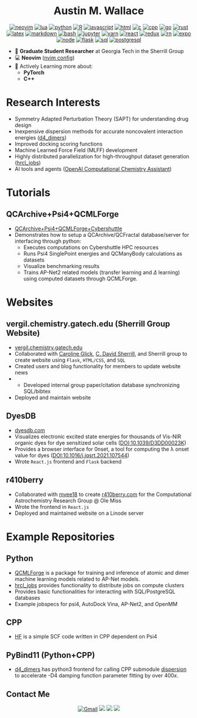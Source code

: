 <div align="center">
  <h1 align="center">Austin M. Wallace</h1>

[![neovim][neovim-shield]][neovim-url]
[![lua][lua-shield]][lua-url]
[![python][python-shield]][python-url]
[![R][R-shield]][R-url]
[![javascript][javascript-shield]][javascript-url]
[![html][html-shield]][html-url]
[![c][c-shield]][c-url]
[![cpp][cpp-shield]][cpp-url]
[![go][go-shield]][go-url]
[![rust][rust-shield]][rust-url]
[![latex][latex-shield]][latex-url]
[![markdown][md-shield]][md-url]
[![bash][bash-shield]][bash-url]
[![jupyter][jupyter-shield]][jupyter-url]
[![yarn][yarn-shield]][yarn-url]
[![react][react-shield]][react-url]
[![redux][redux-shield]][redux-url]
[![rn][rn-shield]][rn-url]
[![expo][expo-shield]][expo-url]
[![node][node-shield]][node-url]
[![flask][flask-shield]][flask-url]
[![sql][sql-shield]][sql-url]
[![postgresql][postgresql-shield]][postgresql-url]
</div>

- 🔭 **Graduate Student Researcher** at Georgia Tech in the Sherrill Group
- 💻 **Neovim** ([nvim config](https://github.com/Awallace3/nvim_lazy))
- 🌱 Actively Learning more about: 
  - **PyTorch**
  - **C++**

# Research Interests
- Symmetry Adapted Perturbation Theory (SAPT) for understanding drug design
- Inexpensive dispersion methods for accurate noncovalent interaction energies ([d4_dimers](https://github.com/Awallace3/d4_dimers))
- Improved docking scoring functions
- Machine Learned Force Field (MLFF) development
- Highly distributed parallelization for high-throughput dataset generation
  ([hrcl_jobs](https://github.com/Awallace3/hierarchical_python_jobs))
- AI tools and agents ([OpenAI Computational Chemistry Assistant](https://chatgpt.com/g/g-67d6215e7d5c81918645f4feb022890a-quantum-chemistry-assistant))

# Tutorials
## QCArchive+Psi4+QCMLForge
- [QCArchive+Psi4+QCMLForge+Cybershuttle](https://github.com/Awallace3/psi4_interaction_energy_cybershuttle/tree/main) 
- Demonstrates how to setup a QCArchive/QCFractal database/server for
interfacing through python:
  - Executes computations on Cybershuttle HPC resources
  - Runs Psi4 SinglePoint energies and QCManyBody calculations as datasets
  - Visualize benchmarking results
  - Trains AP-Net2 related models (transfer learning and $\Delta$ learning) using
    computed datasets through QCMLForge.


# Websites
## vergil.chemistry.gatech.edu (Sherrill Group Website)
- [vergil.chemistry.gatech.edu](https://vergil.chemistry.gatech.edu/)
- Collaborated with [Caroline Glick](https://github.com/carolinesargent), [C.
  David Sherrill](https://github.com/CDSherrill), and Sherrill group to create
  website using `Flask`, `HTML/CSS`, and `SQL`
- Created users and blog functionality for members to update website news
- - Developed internal group paper/citation database synchronizing SQL/bibtex
- Deployed and maintain website

## DyesDB 
- [dyesdb.com](https://dyesdb.com/)
- Visualizes electronic excited state energies for thousands of Vis-NIR organic
  dyes for dye sensitized solar cells
  ([DOI:10.1039/D3DD00023K](https://doi.org/10.1039/D3DD00023K))
- Provides a browser interface for 0nset, a tool for computing the λ onset
  value for dyes
  ([DOI:10.1016/j.jqsrt.2021.107544](https://doi.org/10.1016/j.jqsrt.2021.107544))
- Wrote `React.js` frontend and `Flask` backend

## r410berry
- Collaborated with [mvee18](https://github.com/mvee18/mvee18) to create
  [r410berry.com](https://r410berry.com/) for the Computational Astrochemistry
  Research Group @ Ole Miss 
- Wrote the frontend in `React.js` 
- Deployed and maintained website on a Linode server

# Example Repositories
## Python
- [QCMLForge](https://github.com/awallace3/qcmlforge) is a package for
  training and inference of atomic and dimer machine learning models related to
  AP-Net models.
- [hrcl_jobs](https://github.com/awallace3/hrcl_jobs) provides functionality to distribute jobs on compute clusters
- Provides basic functionalities for interacting with SQL/PostgreSQL databases
- Example jobspecs for psi4, AutoDock Vina, AP-Net2, and OpenMM
## CPP
- [HF](https://github.com/awallace3/hf) is a simple SCF code written in CPP dependent on Psi4
## PyBind11 (Python+CPP)
- [d4_dimers](https://github.com/awallace3/d4_dimers) has python3 frontend for calling CPP submodule [dispersion](https://github.com/Awallace3/dispersion/tree/c7dcfb3995afadcb4afdc1ed7d4506a0951f269b) to accelerate -D4 damping function parameter fitting by over 400x.


<!-- # Containers 
- [dockerhub repositories](https://hub.docker.com/repositories/awallace43)
-->

<!-- <div align="center"> -->
<!-- <img height="137px" -->
<!-- src="https://github-readme-stats.vercel.app/api?username=Awallace3&include_all_commits=true&hide_title=true&hide_border=false&show_icons=true&include_all_commits=true&count_private=true&line_height=21&&theme=tokyonight&hide_rank=true" -->
<!-- /> -->
<!-- <div/> -->
<!--   <img height="137px" -->
<!-- src="https://github-readme-stats.vercel.app/api/top-langs/?username=Awallace3&hide_title=false&hide_border=false&layout=compact&langs_count=6&theme=tokyonight&count_private=true" -->
<!-- /> -->
<!---
<img height="137px"
src="https://github-readme-stats.vercel.app/api?username=Awallace3&include_all_commits=true&hide_title=true&hide_border=false&show_icons=true&include_all_commits=true&count_private=true&line_height=21&&theme=tokyonight"
/>
-->
<!--
![Metrics](https://metrics.lecoq.io/Awallace3?template=classic&repositories.forks=true&isocalendar=1&languages=1&habits=1&repositories=1&introduction=1&achievements=1&lines=1&stars=1&skyline=1&base=header%2C%20activity%2C%20community%2C%20repositories%2C%20metadata&base.indepth=false&base.hireable=false&base.skip=false&repositories.batch=100&repositories.forks=true&repositories.affiliations=owner&isocalendar=false&isocalendar.duration=full-year&languages=false&languages.limit=8&languages.threshold=0%25&languages.other=false&languages.colors=github&languages.sections=most-used&languages.indepth=false&languages.analysis.timeout=15&languages.analysis.timeout.repositories=7.5&languages.categories=markup%2C%20programming&languages.recent.categories=markup%2C%20programming&languages.recent.load=300&languages.recent.days=14&lines=false&lines.sections=base&lines.repositories.limit=4&lines.history.limit=1&stars=false&stars.limit=4&habits=false&habits.from=200&habits.days=14&habits.facts=true&habits.charts=false&habits.charts.type=classic&habits.trim=false&habits.languages.limit=8&habits.languages.threshold=0%25&repositories=false&repositories.featured=Awallace3%2Fqm_tools%2C%20Awallace3%2Fhierarchical_python_jobs&repositories.pinned=0&repositories.starred=0&repositories.random=0&repositories.order=featured%2C%20pinned%2C%20starred%2C%20random&achievements=false&achievements.threshold=A&achievements.secrets=true&achievements.display=detailed&achievements.limit=0&introduction=false&introduction.title=true&skyline=false&skyline.year=current-year&skyline.frames=60&skyline.quality=0.5&skyline.compatibility=false&skyline.settings=%7B%0A%20%20%22url%22%3A%20%22https%3A%2F%2Fskyline.github.com%2F%24%7Blogin%7D%2F%24%7Byear%7D%22%2C%0A%20%20%22ready%22%3A%20%22%5B...document.querySelectorAll('span')%5D.map(span%20%3D%3E%20span.innerText).includes('Share%20on%20Twitter')%22%2C%0A%20%20%22wait%22%3A%201%2C%0A%20%20%22hide%22%3A%20%22button%2C%20footer%2C%20a%22%0A%7D%0A&config.timezone=America%2FNew_York)
-->


<!---
<img height="137px"
src="https://github-readme-stats.vercel.app/api/top-langs/?username=Awallace3&hide_title=false&hide_border=false&layout=compact&langs_count=6&theme=tokyonight&count_private=true"
/>
<div/>
-->

## Contact Me

<p id="socialIcons" align="center">
    <a href="mailto:austinwallace196@gmail.com">
        <img alt="Gmail" src="https://img.shields.io/badge/austinwallace196@gmail.com-D14836?style=flat&logo=gmail&logoColor=white" /></a>
    <a href="https://linkedin.com/in/austin-wallace-42a5b3199" alt="LinkedIn">
        <img src="https://img.shields.io/badge/-Awallace3-blue?style=flat-square&logo=linkedin" /></a>
    <a href="https://instagram.com/austin_wallace1024" alt="Instagram">
        <img src="https://img.shields.io/badge/-austin_wallace1024-3F729B?style=flat-square&logo=instagram&logoColor=white" /></a>
    <a href="https://www.researchgate.net/profile/Austin-Wallace-7" alt="Instagram">
        <img src="https://img.shields.io/badge/Awallace3-00CCBB?style=flat-square&logo=ResearchGate&logoColor=white" /></a>
</p>


<!--
**Awallace3/Awallace3** is a ✨ _special_ ✨ repository because its `README.md` (this file) appears on your GitHub profile.

Here are some ideas to get you started:

- 🔭 I’m currently working on ...
- 🌱 I’m currently learning ...
- 👯 I’m looking to collaborate on ...
- 🤔 I’m looking for help with ...
- 💬 Ask me about ...
- 📫 How to reach me: ...
- 😄 Pronouns: ...
- ⚡ Fun fact: ...
-->


<!-- OS -->
[linux-shield]: https://img.shields.io/badge/Linux-FCC624?style=flat-square&logo=linux&logoColor=black
[linux-url]: https://www.linux.org/
[debian-shield]: https://img.shields.io/badge/Debian-A81D33?style=flat-square&logo=debian&logoColor=white
[debian-url]: https://www.debian.org/
[android-shield]: https://img.shields.io/badge/Android-3DDC84?style=flat-square&logo=android&logoColor=white
[android-url]: https://www.android.com/
[windows-shield]: https://img.shields.io/badge/Windows-0078D6?style=flat-square&logo=windows&logoColor=white
[windows-url]: https://www.youtube.com/watch?v=zjedLeVGcfE&t=11s
<!-- programming languages -->
[java-shield]: https://img.shields.io/badge/Java-ED8B00?style=flat-square&logo=java&logoColor=white
[java-url]: https://www.java.com
[c-shield]: https://img.shields.io/badge/C-00599C?style=flat-square&logo=c&logoColor=white
[c-url]: http://www.open-std.org/jtc1/sc22/wg14/
[cpp-shield]: https://img.shields.io/badge/c++-%2300599C.svg?style=flat-square&logo=c%2B%2B&logoColor=white
[cpp-url]: http://www.open-std.org/jtc1/sc22/wg14/
[bash-shield]: https://img.shields.io/badge/Bash_Script-353535?style=flat-square&logo=gnu-bash&logoColor=white
[bash-url]: https://www.gnu.org/software/bash/
[javascript-shield]: https://img.shields.io/badge/JavaScript-FFDD00?style=flat-square&logo=javascript&logoColor=black
[javascript-url]: https://www.javascript.com/
[python-shield]: https://img.shields.io/badge/Python-3670A0?style=flat-square&logo=python&logoColor=ffdd54
[python-url]: https://www.python.org/
[go-shield]: https://img.shields.io/badge/Go-00ADD8.svg?style=flat-square&logo=go&logoColor=white
[go-url]: https://go.dev/
[rust-shield]: https://img.shields.io/badge/rust-%23000000.svg?style=flat-square&logo=rust&logoColor=white
[rust-url]: https://www.rust-lang.org/
[R-shield]: https://img.shields.io/badge/r-%23276DC3.svg?style=flat-square&logo=r&logoColor=white
[R-url]: https://www.r-project.org/
[lua-shield]: https://img.shields.io/badge/lua-%232C2D72.svg?style=flat-square&logo=lua&logoColor=white
[lua-url]: https://www.lua.org/
<!-- markdown languages -->
[html-shield]: https://img.shields.io/badge/HTML5-E34F26?style=flat-square&logo=html5&logoColor=white
[html-url]: https://www.html.it/
[latex-shield]: https://img.shields.io/badge/LaTeX-47A141?style=flat-square&logo=LaTeX&logoColor=white
[latex-url]: https://www.latex-project.org/
[css-shield]: https://img.shields.io/badge/CSS3-1572B6?style=flat-square&logo=css3&logoColor=white
[css-url]: https://www.w3schools.com/css/
[md-shield]: https://img.shields.io/badge/Markdown-575757.svg?style=flat-square&logo=markdown&logoColor=white
[md-url]: https://www.markdownguide.org/
[jupyter-shield]: https://img.shields.io/badge/jupyter-%23FA0F00.svg?style=flat-square&logo=markdown&logoColor=white
[jupyter-url]: https://www.markdownguide.org/
<!-- Engine & IDE -->
[neovim-url]: https://neovim.io/
[neovim-shield]: https://img.shields.io/badge/NeoVim-%2357A143.svg?&style=flat-square&logo=neovim&logoColor=white
[vs-shield]: https://img.shields.io/badge/Visual_Studio-5C2D91?style=flat-square&logo=visual%20studio&logoColor=white
[vs-url]: https://visualstudio.microsoft.com/
[sublime-shield]: https://img.shields.io/badge/Sublime_Text-%23575757.svg?&style=flat-square&logo=sublime-text&logoColor=important
[sublime-url]: https://www.sublimetext.com/
<!-- Frameworks & Libraries -->
[flutter-shield]: https://img.shields.io/badge/Flutter-%2302569B.svg?style=flat-square&logo=Flutter&logoColor=white
[flutter-url]: https://flutter.dev/
[yarn-shield]: https://img.shields.io/badge/yarn-%232C8EBB.svg?style=flat-square&logo=yarn&logoColor=white
[yarn-url]: https://img.shields.io/badge/yarn-%232C8EBB.svg?style=flat-square&logo=yarn&logoColor=white

[react-shield]: https://img.shields.io/badge/react-%2320232a.svg?style=flat-square&logo=react&logoColor=%2361DAFB
[react-url]: https://reactjs.org
[rn-shield]: https://img.shields.io/badge/react_native-%2320232a.svg?style=flat-square&logo=react&logoColor=%2361DAFB
[rn-url]: https://www.reactnative.dev
[redux-shield]: https://img.shields.io/badge/redux-%23593d88.svg?style=flat-square&logo=redux&logoColor=white
[redux-url]: https://www.redux.js.org/
[node-shield]: https://img.shields.io/badge/node.js-6DA55F?style=flat-square&logo=next.js&logoColor=white 
[node-url]: https://www.nodejs.org

[flask-shield]: https://img.shields.io/badge/flask-%23000.svg?style=flat-sqaure&logo=flask&logoColor=white
[flask-url]: https://flask.palletsprojects.com
[expo-shield]: https://img.shields.io/badge/expo-1C1E24?style=flat-sqaure&logo=expo&logoColor=#D04A37 
[expo-url]: https://expo.dev
[sql-shield]: https://img.shields.io/badge/SQL-4479A1?style=flat-square&logo=postgresql&logoColor=white
[sql-url]: https://learn.microsoft.com/en-us/sql/?view=sql-server-ver16
[postgresql-shield]: https://img.shields.io/badge/PostgreSQL-336791?style=flat-square&logo=postgresql&logoColor=white
[postgresql-url]: https://www.postgresql.org/




<!-- Social Networks -->
[linkedin-shield]: https://img.shields.io/badge/LinkedIn-0077B5?style=flat-square&logo=linkedin&logoColor=white
[linkedin-url]: https://www.linkedin.com/in/michele-righi/?locale=en_US
[researchgate-shield]: https://img.shields.io/badge/ResearchGate-00CCBB?style=flat-square&logo=ResearchGate&logoColor=white
[researchgate-url]: https://www.researchgate.net/profile/Austin-Wallace-7
<!-- Others -->
[raspberry-shield]: https://img.shields.io/badge/-RaspberryPi-C51A4A?style=flat-square&logo=Raspberry-Pi
[raspberry-url]: https://www.raspberrypi.org/

[coffee-shield]: https://img.shields.io/badge/Buy_Me_A_Coffee-F7DF1E?style=flat-square&logo=buy-me-a-coffee&logoColor=black
[coffee-url]: https://www.buymeacoffee.com/mikyll

<!-- https://paypal.me/mikyll98 -->
<!-- more badges: https://badgen.net/ and https://github.com/Ileriayo/markdown-badges#office -->

